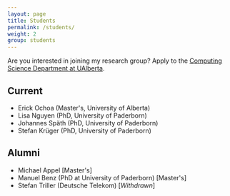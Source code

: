 ```yaml
---
layout: page
title: Students
permalink: /students/
weight: 2
group: students
---
```

Are you interested in joining my research group? Apply to the [Computing Science Department at UAlberta](https://www.ualberta.ca/computing-science/graduate-studies/programs-and-admissions/applications-and-admissions).

## Current ##
* Erick Ochoa (Master's, University of Alberta)
* Lisa Nguyen (PhD, University of Paderborn)
* Johannes Späth (PhD, University of Paderborn)
* Stefan Krüger (PhD, University of Paderborn)

## Alumni ##
* Michael Appel [Master's]
* Manuel Benz (PhD at University of Paderborn) [Master's]
* Stefan Triller (Deutsche Telekom) [*Withdrawn*]

